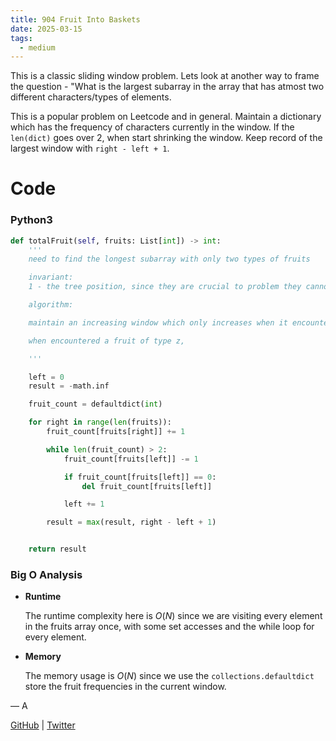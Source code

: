 ```yaml
---
title: 904 Fruit Into Baskets
date: 2025-03-15
tags:
  - medium
---
```


This is a classic sliding window problem. Lets look at another way to frame the question - "What is the largest subarray in the array that has atmost two different characters/types of elements.

This is a popular problem on Leetcode and in general. Maintain a dictionary which has the frequency of characters currently in the window. If the `len(dict)` goes over 2, when start shrinking the window. Keep record of the largest window with `right - left + 1`.

# Code

### Python3

```python
def totalFruit(self, fruits: List[int]) -> int:
    '''
    need to find the longest subarray with only two types of fruits

    invariant:
    1 - the tree position, since they are crucial to problem they cannot be changed

    algorithm:

    maintain an increasing window which only increases when it encounters fruits of type x and y.

    when encountered a fruit of type z,

    '''

    left = 0
    result = -math.inf

    fruit_count = defaultdict(int)

    for right in range(len(fruits)):
        fruit_count[fruits[right]] += 1

        while len(fruit_count) > 2:
            fruit_count[fruits[left]] -= 1

            if fruit_count[fruits[left]] == 0:
                del fruit_count[fruits[left]]

            left += 1

        result = max(result, right - left + 1)


    return result
```

### Big O Analysis

- **Runtime**

  The runtime complexity here is $O(N)$ since we are visiting every element in the fruits array once, with some set accesses and the while loop for every element.

- **Memory**

  The memory usage is $O(N)$ since we use the `collections.defaultdict` store the fruit frequencies in the current window.

— A

[GitHub](https://github.com/athkdev) | [Twitter](https://twitter.com/athkdev)
